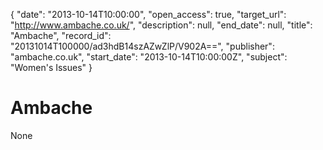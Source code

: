 {
  "date": "2013-10-14T10:00:00", 
  "open_access": true, 
  "target_url": "http://www.ambache.co.uk/", 
  "description": null, 
  "end_date": null, 
  "title": "Ambache", 
  "record_id": "20131014T100000/ad3hdB14szAZwZlP/V902A==", 
  "publisher": "ambache.co.uk", 
  "start_date": "2013-10-14T10:00:00Z", 
  "subject": "Women's Issues"
}

# Ambache

None